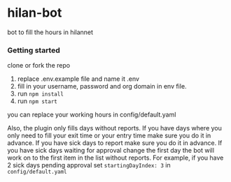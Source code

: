 # hilan-bot
bot to fill the hours in hilannet

### Getting started
clone or fork the repo 


1. replace .env.example file and name it .env
2. fill in your username, password and org domain in env file.
3. run `npm install`
4. run `npm start`

you can replace your working hours in config/default.yaml

Also, the plugin only fills days without reports. If you have days where you only need to fill your exit time or your entry time make sure you do it in advance. If you have sick days to report make sure you do it in advance.
If you have sick days waiting for approval change the first day the bot will work on to the first item in the list without reports. For example, if you have 2 sick days pending approval set `startingDayIndex: 3` in `config/default.yaml`
